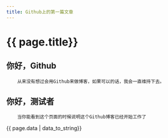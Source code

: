 ```yaml
---
title: Github上的第一篇文章
---
```


# {{ page.title}}

## 你好，Github
        从来没有想过会用Github来做博客，如果可以的话，我会一直维持下去。

## 你好，测试者
        当你能看到这个页面的时候说明这个Github博客已经开始工作了

{{ page.data | data_to_string}}
